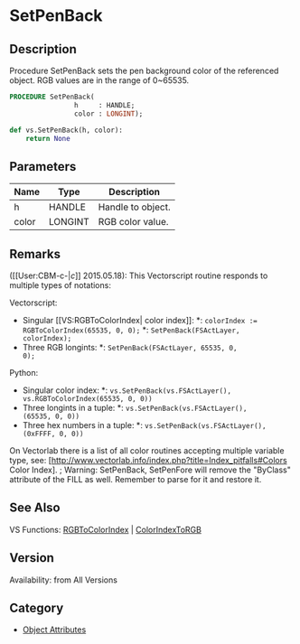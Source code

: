 # SetPenBack

## Description
Procedure SetPenBack sets the pen background color of the referenced object. RGB values are in the range of 0~65535.

```pascal
PROCEDURE SetPenBack(
				h     : HANDLE;
				color : LONGINT);
```

```python
def vs.SetPenBack(h, color):
    return None
```

## Parameters
|Name|Type|Description|
|---|---|---|
|h|HANDLE|Handle to object.|
|color|LONGINT|RGB color value.|

## Remarks
([[User:CBM-c-|_c_]] 2015.05.18): This Vectorscript routine responds to multiple types of notations:

Vectorscript:
* Singular [[VS:RGBToColorIndex| color index]]:
*: <code>colorIndex := RGBToColorIndex(65535, 0, 0);</code>
*: <code>SetPenBack(FSActLayer, colorIndex);</code>
* Three RGB longints:
*: <code>SetPenBack(FSActLayer, 65535, 0, 0);</code>
 
Python:
* Singular color index:
*: <code>vs.SetPenBack(vs.FSActLayer(), vs.RGBToColorIndex(65535, 0, 0)) </code>
* Three longints in a tuple:
*: <code>vs.SetPenBack(vs.FSActLayer(), (65535, 0, 0)) </code>
* Three hex numbers in a tuple:
*: <code>vs.SetPenBack(vs.FSActLayer(), (0xFFFF, 0, 0)) </code>

On Vectorlab there is a list of all color routines accepting multiple variable type, see: [http://www.vectorlab.info/index.php?title=Index_pitfalls#Colors Color Index].
; Warning: SetPenBack, SetPenFore will remove the "ByClass" attribute of the FILL as well. Remember to parse for it and restore it.

## See Also
VS Functions:
[RGBToColorIndex](RGBToColorIndex.md) 
| [ColorIndexToRGB](ColorIndexToRGB.md)

## Version
Availability: from All Versions

## Category
* [Object Attributes](../Categories/Object%20Attributes.md)
